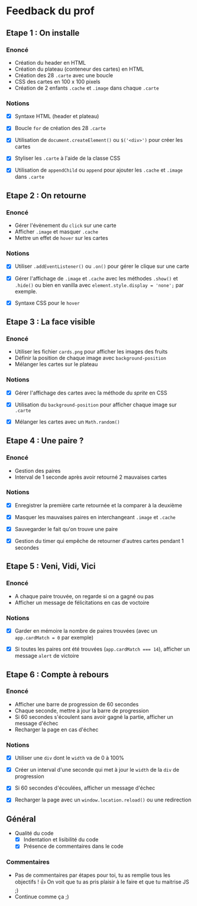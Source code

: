 # Feedback du prof

## Etape 1 : On installe

### Enoncé

- Création du header en HTML
- Création du plateau (conteneur des cartes) en HTML
- Création des 28 `.carte` avec une boucle
- CSS des cartes en 100 x 100 pixels
- Création de 2 enfants `.cache` et `.image` dans chaque `.carte`

### Notions

- [x] Syntaxe HTML (header et plateau)
- [x] Boucle `for` de création des 28 `.carte`
- [x] Utilisation de `document.createElement()` ou `$('<div>')` pour créer les cartes
- [x] Styliser les `.carte` à l'aide de la classe CSS
- [x] Utilisation de `appendChild` ou `append` pour ajouter les `.cache` et `.image` dans `.carte`






## Etape 2 : On retourne

### Enoncé

- Gérer l'évènement du `click` sur une carte
- Afficher `.image` et masquer `.cache`
- Mettre un effet de `hover` sur les cartes

### Notions

- [x] Utiliser `.addEventListener()` ou `.on()` pour gérer le clique sur une carte
- [x] Gérer l'affichage de `.image` et `.cache` avec les méthodes `.show()` et `.hide()` ou bien en vanilla avec `element.style.display = 'none';` par exemple.
- [x] Syntaxe CSS pour le `hover`



## Etape 3 : La face visible

### Enoncé

- Utiliser les fichier `cards.png` pour afficher les images des fruits
- Définir la position de chaque image avec `background-position`
- Mélanger les cartes sur le plateau

### Notions

- [x] Gérer l'affichage des cartes avec la méthode du _sprite_ en CSS
- [x] Utilisation du `background-position` pour afficher chaque image sur `.carte`
- [x] Mélanger les cartes avec un `Math.random()`






## Etape 4 : Une paire ?

### Enoncé

- Gestion des paires
- Interval de 1 seconde après avoir retourné 2 mauvaises cartes

### Notions

- [x] Enregistrer la première carte retournée et la comparer à la deuxième
- [x] Masquer les mauvaises paires en interchangeant `.image` et `.cache`
- [x] Sauvegarder le fait qu'on trouve une paire
- [x] Gestion du timer qui empêche de retourner d'autres cartes pendant 1 secondes






## Etape 5 : Veni, Vidi, Vici

### Enoncé

- A chaque paire trouvée, on regarde si on a gagné ou pas
- Afficher un message de félicitations en cas de voctoire

### Notions

- [x] Garder en mémoire la nombre de paires trouvées (avec un `app.cardMatch = 0` par exemple)
- [x] Si toutes les paires ont été trouvées (`app.cardMatch === 14`), afficher un message `alert` de victoire







## Etape 6 : Compte à rebours

### Enoncé

- Afficher une barre de progression de 60 secondes
- Chaque seconde, mettre à jour la barre de progression
- Si 60 secondes s'écoulent sans avoir gagné la partie, afficher un message d'échec
- Recharger la page en cas d'échec

### Notions

- [x] Utiliser une `div` dont le `width` va de 0 à 100%
- [x] Créer un interval d'une seconde qui met à jour le `width` de la `div` de progression
- [x] Si 60 secondes d'écoulées, afficher un message d'échec
- [x] Recharger la page avec un `window.location.reload()` ou une redirection





## Général

- Qualité du code
  - [x] Indentation et lisibilité du code
  - [x] Présence de commentaires dans le code

### Commentaires

- Pas de commentaires par étapes pour toi, tu as remplie tous les objectifs ! :+1: On voit que tu as pris plaisir à le faire et que tu maitrise JS ;)
- Continue comme ça ;)
